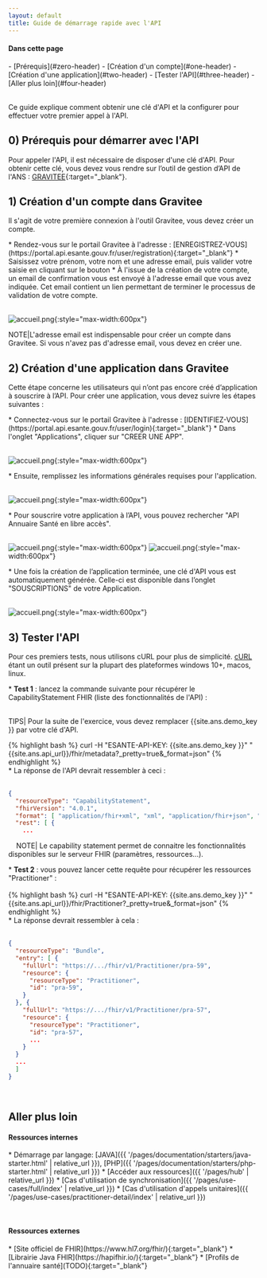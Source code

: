 ```yaml
---
layout: default
title: Guide de démarrage rapide avec l'API
---
```


#### Dans cette page
<div class="wysiwyg" markdown="1">
- [Prérequis](#zero-header)
- [Création d'un compte](#one-header)
- [Création d'une application](#two-header)
- [Tester l'API](#three-header)
- [Aller plus loin](#four-header)
</div>
<br />


Ce guide explique comment obtenir une clé d'API et la configurer pour effectuer votre premier appel à l'API.


## <a id="zero-header"></a>0) Prérequis pour démarrer avec l'API
Pour appeler l'API, il est nécessaire de disposer d'une clé d'API. Pour obtenir cette clé, vous devez vous rendre sur l’outil de gestion d’API de l'ANS :
[GRAVITEE](https://portal.api.esante.gouv.fr/catalog/api/962f412b-e08e-4ee7-af41-2be08eeee7f6){:target="_blank"}.


## <a id="one-header"></a>1) Création d'un compte dans Gravitee
Il s'agit de votre première connexion à l'outil Gravitee, vous devez créer un compte.
<div class="wysiwyg" markdown="1">
* Rendez-vous sur le portail Gravitee à l'adresse : [ENREGISTREZ-VOUS](https://portal.api.esante.gouv.fr/user/registration){:target="_blank"}
* Saisissez votre prénom, votre nom et une adresse email, puis valider votre saisie en cliquant sur le bouton 
* À l'issue de la création de votre compte, un email de confirmation vous est envoyé à l'adresse email que vous avez indiquée. Cet email contient un lien permettant de terminer le processus de validation de votre compte.
</div>
&nbsp;

![accueil.png](img/apim_creer_compte.png){:style="max-width:600px"}

NOTE|L'adresse email est indispensable pour créer un compte dans Gravitee. Si vous n'avez pas d'adresse email, vous devez en créer une.
   

## <a id="two-header"></a>2) Création d'une application dans Gravitee
Cette étape concerne les utilisateurs qui n’ont pas encore créé d’application à souscrire à l’API.
Pour créer une application, vous devez suivre les étapes suivantes :
<div class="wysiwyg" markdown="1">
* Connectez-vous sur le portail Gravitee à l'adresse : [IDENTIFIEZ-VOUS](https://portal.api.esante.gouv.fr/user/login){:target="_blank"}
* Dans l'onglet "Applications", cliquer sur "CREER UNE APP".
</div>
&nbsp;

![accueil.png](img/apim_creer_app.png){:style="max-width:600px"}

<div class="wysiwyg" markdown="1">
* Ensuite, remplissez les informations générales requises pour l'application.
</div>
&nbsp;

![accueil.png](img/apim_creer_app_1.png){:style="max-width:600px"}

<div class="wysiwyg" markdown="1">
* Pour souscrire votre application à l’API, vous pouvez rechercher "API Annuaire Santé en libre accès".
</div>
&nbsp;

![accueil.png](img/apim_creer_app_2.png){:style="max-width:600px"}
![accueil.png](img/apim_creer_app_3.png){:style="max-width:600px"}

<div class="wysiwyg" markdown="1">
* Une fois la création de l’application terminée, une clé d'API vous est automatiquement générée. Celle-ci est disponible dans l’onglet "SOUSCRIPTIONS" de votre Application.
</div>
&nbsp;

![accueil.png](img/apim_creer_app_4.png){:style="max-width:600px"}


## <a id="three-header"></a>3) Tester l'API
Pour ces premiers tests, nous utilisons cURL pour plus de simplicité. [cURL](https://curl.se/) étant un outil présent sur la plupart des plateformes windows 10+, macos, linux.
<div class="wysiwyg" markdown="1">
* <b>Test 1</b> : lancez la commande suivante pour récupérer le CapabilityStatement FHIR (liste des fonctionnalités de l'API) : 
</div>
&nbsp;

TIPS| Pour la suite de l'exercice, vous devez remplacer {{site.ans.demo_key }} par votre clé d'API.

<div class="code-sample"><div class="tab-content" data-name="bash">
{% highlight bash %}
curl -H "ESANTE-API-KEY: {{site.ans.demo_key }}" "{{site.ans.api_url}}/fhir/metadata?_pretty=true&_format=json"
{% endhighlight %}
</div></div>
<div class="wysiwyg" markdown="1">
* La réponse de l'API devrait ressembler à ceci : 
</div>
&nbsp;

```json
{
  "resourceType": "CapabilityStatement",
  "fhirVersion": "4.0.1",
  "format": [ "application/fhir+xml", "xml", "application/fhir+json", "json" ],
  "rest": [ {
    ...


```
&nbsp;
&nbsp;
NOTE| Le capability statement permet de connaitre les fonctionnalités disponibles sur le serveur FHIR (paramètres, ressources...).

<div class="wysiwyg" markdown="1">
* <b>Test 2</b> : vous pouvez lancer cette requête pour récupérer les ressources "Practitioner" :
</div>
&nbsp;
<div class="code-sample"><div class="tab-content" data-name="bash">
{% highlight bash %}
curl -H "ESANTE-API-KEY: {{site.ans.demo_key }}" "{{site.ans.api_url}}/fhir/Practitioner?_pretty=true&_format=json"
{% endhighlight %}
</div></div>

<div class="wysiwyg" markdown="1">
* La réponse devrait ressembler à cela :
</div>
&nbsp;

```json
{
  "resourceType": "Bundle",
  "entry": [ {
    "fullUrl": "https://.../fhir/v1/Practitioner/pra-59",
    "resource": {
      "resourceType": "Practitioner",
      "id": "pra-59",
    }
  }, {
    "fullUrl": "https://.../fhir/v1/Practitioner/pra-57",
    "resource": {
      "resourceType": "Practitioner",
      "id": "pra-57",
      ...
    }
  }
  ...
  ]
}


```

&nbsp;


## <a id="four-header"></a>Aller plus loin


#### Ressources internes 

<div class="wysiwyg" markdown="1">
* Démarrage par langage: [JAVA]({{ '/pages/documentation/starters/java-starter.html' | relative_url }}),  [PHP]({{ '/pages/documentation/starters/php-starter.html' | relative_url }})
* [Accéder aux ressources]({{ '/pages/hub' | relative_url }})
* [Cas d'utilisation de synchronisation]({{ '/pages/use-cases/full/index' | relative_url }})
* [Cas d'utilisation d'appels unitaires]({{ '/pages/use-cases/practitioner-detail/index' | relative_url }})
</div>

&nbsp;

#### Ressources externes

<div class="wysiwyg" markdown="1">
* [Site officiel de FHIR](https://www.hl7.org/fhir/){:target="_blank"}
* [Librairie Java FHIR](https://hapifhir.io/){:target="_blank"}
* [Profils de l'annuaire santé](TODO){:target="_blank"}
</div>
